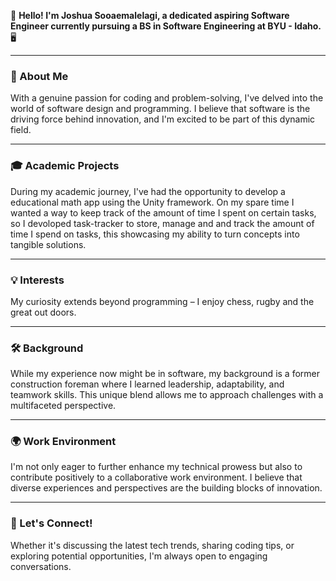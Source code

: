 👋 **Hello! I'm Joshua Sooaemalelagi, a dedicated aspiring Software Engineer currently pursuing a BS in Software Engineering at BYU - Idaho.** 🖥️

---

### 🚀 About Me
With a genuine passion for coding and problem-solving, I've delved into the world of software design and programming. I believe that software is the driving force behind innovation, and I'm excited to be part of this dynamic field.

---

### 🎓 Academic Projects
During my academic journey, I've had the opportunity to develop a educational math app using the Unity framework. On my spare time I wanted a way to keep track of the amount of time I spent on certain tasks, so I devoloped task-tracker to store, manage and and track the amount of time I spend on tasks, this showcasing my ability to turn concepts into tangible solutions.

---

### 💡 Interests
My curiosity extends beyond programming – I enjoy chess, rugby and the great out doors.

---

### 🛠️ Background
While my experience now might be in software, my background is a former construction foreman where I learned leadership, adaptability, and teamwork skills. This unique blend allows me to approach challenges with a multifaceted perspective.

---

### 🌍 Work Environment
I'm not only eager to further enhance my technical prowess but also to contribute positively to a collaborative work environment. I believe that diverse experiences and perspectives are the building blocks of innovation.

---

### 🌱 Let's Connect!
Whether it's discussing the latest tech trends, sharing coding tips, or exploring potential opportunities, I'm always open to engaging conversations.

